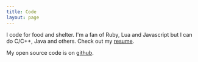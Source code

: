 ```yaml
---
title: Code
layout: page
---
```


I code for food and shelter. I'm a fan of Ruby, Lua and Javascript but I can do
C/C++, Java and others. Check out my [resume](/resume/).

My open source code is on [github](http://github.com/puyo).
